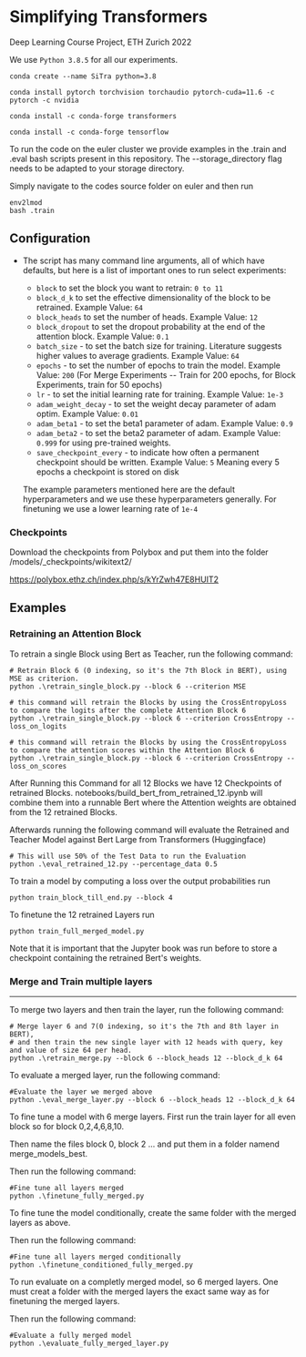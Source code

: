 # Simplifying Transformers
Deep Learning Course Project, ETH Zurich 2022


We use ```Python 3.8.5``` for all our experiments.

```shell
conda create --name SiTra python=3.8

conda install pytorch torchvision torchaudio pytorch-cuda=11.6 -c pytorch -c nvidia

conda install -c conda-forge transformers

conda install -c conda-forge tensorflow
```

To run the code on the euler cluster we provide examples in the .train and .eval bash scripts present in this repository.
The --storage_directory flag needs to be adapted to your storage directory.

Simply navigate to the codes source folder on euler and then run
```shell
env2lmod
bash .train
```

## Configuration

- The script has many command line arguments, all of which have defaults, but here is a list of important ones to run select experiments:
  - ```block``` to set the block you want to retrain: ```0 to 11```
  - ```block_d_k``` to set the effective dimensionality of the block to be retrained. Example Value: ```64```
  - ```block_heads``` to set the number of heads. Example Value: ```12```
  - ```block_dropout``` to set the dropout probability at the end of the attention block. Example Value: ```0.1```
  - ```batch_size``` - to set the batch size for training. Literature suggests higher values to average gradients. Example Value: ```64```
  - ```epochs``` - to set the number of epochs to train the model. Example Value: ```200``` (For Merge Experiments -- Train for 200 epochs, for Block Experiments, train for 50 epochs)
  - ```lr``` - to set the initial learning rate for training. Example Value: ```1e-3```
  - ```adam_weight_decay``` - to set the weight decay parameter of adam optim. Example Value: ```0.01```
  - ```adam_beta1``` - to set the beta1 parameter of adam. Example Value: ```0.9```
  - ```adam_beta2``` - to set the beta2 parameter of adam. Example Value: ```0.999``` for using pre-trained weights.
  - ```save_checkpoint_every``` - to indicate how often a permanent checkpoint should be written. Example Value: ```5``` Meaning every 5 epochs a checkpoint is stored on disk
  
  The example parameters mentioned here are the default hyperparameters and we use these hyperparameters generally. For finetuning we use a lower learning rate of ```1e-4```

### Checkpoints
Download the checkpoints from Polybox and put them into the folder /models/_checkpoints/wikitext2/

https://polybox.ethz.ch/index.php/s/kYrZwh47E8HUIT2

## Examples

### Retraining an Attention Block

To retrain a single Block using Bert as Teacher, run the following command:

```shell
# Retrain Block 6 (0 indexing, so it's the 7th Block in BERT), using MSE as criterion.
python .\retrain_single_block.py --block 6 --criterion MSE

# this command will retrain the Blocks by using the CrossEntropyLoss to compare the logits after the complete Attention Block 6
python .\retrain_single_block.py --block 6 --criterion CrossEntropy --loss_on_logits

# this command will retrain the Blocks by using the CrossEntropyLoss to compare the attention scores within the Attention Block 6
python .\retrain_single_block.py --block 6 --criterion CrossEntropy --loss_on_scores
```

After Running this Command for all 12 Blocks we have 12 Checkpoints of retrained Blocks.
notebooks/build_bert_from_retrained_12.ipynb will combine them into a runnable Bert where the Attention weights are obtained from the 12 retrained Blocks.

Afterwards running the following command will evaluate the Retrained and Teacher Model against Bert Large from Transformers (Huggingface)

```shell
# This will use 50% of the Test Data to run the Evaluation
python .\eval_retrained_12.py --percentage_data 0.5
```

To train a model by computing a loss over the output probabilities run
```shell
python train_block_till_end.py --block 4
```

To finetune the 12 retrained Layers run
```shell
python train_full_merged_model.py
```

Note that it is important that the Jupyter book was run before to store a checkpoint containing the retrained Bert's weights.

### Merge and Train multiple layers
---

To merge two layers and then train the layer, run the following command:

```shell
# Merge layer 6 and 7(0 indexing, so it's the 7th and 8th layer in BERT), 
# and then train the new single layer with 12 heads with query, key and value of size 64 per head.
python .\retrain_merge.py --block 6 --block_heads 12 --block_d_k 64
```

To evaluate a merged layer, run the following command:

```shell
#Evaluate the layer we merged above
python .\eval_merge_layer.py --block 6 --block_heads 12 --block_d_k 64
```

To fine tune a model with 6 merge layers. First run the train layer for all even block so for block 0,2,4,6,8,10.

Then name the files block 0, block 2 ... and put them in a folder namend merge_models_best. 

Then run the following command:
```shell
#Fine tune all layers merged
python .\finetune_fully_merged.py
```

To fine tune the model conditionally, create the same folder with the merged layers as above.

Then run the following command:

```shell
#Fine tune all layers merged conditionally
python .\finetune_conditioned_fully_merged.py
```


To run evaluate on a completly merged model, so 6 merged layers. One must creat a folder with the merged layers the exact same way as for finetuning the merged layers.

Then run the following command:

```shell
#Evaluate a fully merged model
python .\evaluate_fully_merged_layer.py
```



